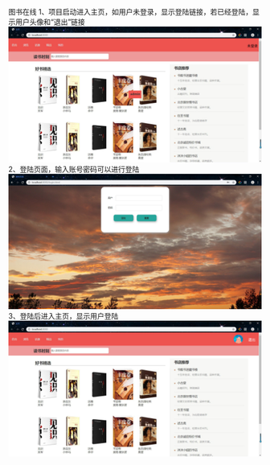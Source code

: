 图书在线
1、项目启动进入主页，如用户未登录，显示登陆链接，若已经登陆，显示用户头像和“退出”链接
![Image text](https://github.com/nidexiaobuding/java-web-dev/blob/master/book-online/1.jpg)
2、登陆页面，输入账号密码可以进行登陆
![Image text](https://github.com/nidexiaobuding/java-web-dev/blob/master/book-online/2.jpg)
3、登陆后进入主页，显示用户登陆
![Image text](https://github.com/nidexiaobuding/java-web-dev/blob/master/book-online/3.jpg)
